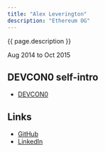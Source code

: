 ```yaml
---
title: "Alex Leverington"
description: "Ethereum OG"
---
```


{{ page.description }}

Aug 2014 to Oct 2015

## DEVCON0 self-intro
- [DEVCON0](https://youtu.be/_BvvUlKDqp0?t=18m53s)

## Links
- [GitHub](https://github.com/subtly)
- [LinkedIn](https://www.linkedin.com/in/alexleverington/)

